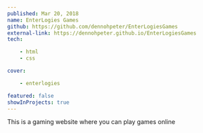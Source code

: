 ```yaml
---
published: Mar 20, 2018
name: EnterLogies Games
github: https://github.com/dennohpeter/EnterLogiesGames
external-link: https://dennohpeter.github.io/EnterLogiesGames
tech: 

    - html
    - css

cover:

    - enterlogies

featured: false
showInProjects: true
---
```


This is a gaming website where you can play games online

